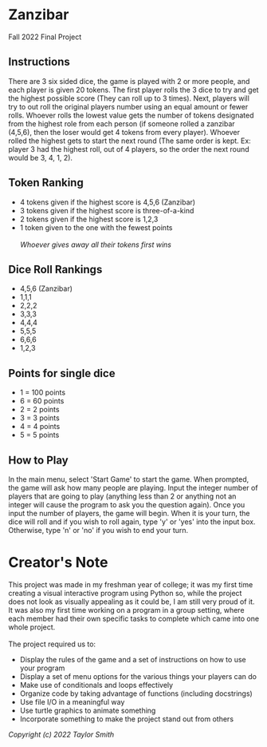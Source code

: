 # Zanzibar
Fall 2022 Final Project

## Instructions
There are 3 six sided dice,
the game is played with 2 or more people,
and each player is given 20 tokens.
The first player rolls the 3 dice to try and get the
highest possible score (They can roll up to 3 times).
Next, players will try to out roll the original players
number using an equal amount or fewer rolls.
Whoever rolls the lowest value gets the number of tokens
designated from the highest role from each person
(if someone rolled a zanzibar (4,5,6), then the loser would
get 4 tokens from every player).
Whoever rolled the highest gets to start the next round
(The same order is kept. Ex: player 3 had the highest roll, out
of 4 players, so the order the next round would be 3, 4, 1, 2).

## Token Ranking
- 4 tokens given if the highest score is 4,5,6 (Zanzibar)
- 3 tokens given if the highest score is three-of-a-kind
- 2 tokens given if the highest score is 1,2,3
- 1 token given to the one with the fewest points <br><br>
  *Whoever gives away all their tokens first wins*

## Dice Roll Rankings
- 4,5,6 (Zanzibar)
- 1,1,1
- 2,2,2
- 3,3,3
- 4,4,4
- 5,5,5
- 6,6,6
- 1,2,3

## Points for single dice
- 1 = 100 points
- 6 = 60 points
- 2 = 2 points
- 3 = 3 points
- 4 = 4 points
- 5 = 5 points

## How to Play
In the main menu, select 'Start Game' to start the game.
When prompted, the game will ask how many people are playing.
Input the integer number of players that are going to play
(anything less than 2 or anything not an integer will cause
the program to ask you the question again).
Once you input the number of players, the game will begin.
When it is your turn, the dice will roll and if you wish
to roll again, type 'y' or 'yes' into the input box.
Otherwise, type 'n' or 'no' if you wish to end your turn.

# Creator's Note
This project was made in my freshman year of college; it was my first time creating a visual
interactive program using Python so, while the project does not look as visually appealing as it could be, I am still very proud of it.
It was also my first time working on a program in a group setting, where each member had their own specific tasks to complete which
came into one whole project.<br><br>
The project required us to:
- Display the rules of the game and a set of instructions on how to use your program
- Display a set of menu options for the various things your players can do
- Make use of conditionals and loops effectively
- Organize code by taking advantage of functions (including docstrings)
- Use file I/O in a meaningful way
- Use turtle graphics to animate something
- Incorporate something to make the project stand out from others

*Copyright (c) 2022 Taylor Smith*
